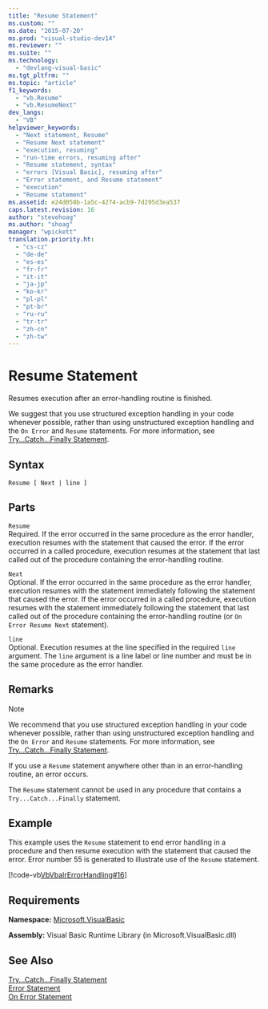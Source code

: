 ```yaml
---
title: "Resume Statement"
ms.custom: ""
ms.date: "2015-07-20"
ms.prod: "visual-studio-dev14"
ms.reviewer: ""
ms.suite: ""
ms.technology: 
  - "devlang-visual-basic"
ms.tgt_pltfrm: ""
ms.topic: "article"
f1_keywords: 
  - "vb.Resume"
  - "vb.ResumeNext"
dev_langs: 
  - "VB"
helpviewer_keywords: 
  - "Next statement, Resume"
  - "Resume Next statement"
  - "execution, resuming"
  - "run-time errors, resuming after"
  - "Resume statement, syntax"
  - "errors [Visual Basic], resuming after"
  - "Error statement, and Resume statement"
  - "execution"
  - "Resume statement"
ms.assetid: e24d058b-1a5c-4274-acb9-7d295d3ea537
caps.latest.revision: 16
author: "stevehoag"
ms.author: "shoag"
manager: "wpickett"
translation.priority.ht: 
  - "cs-cz"
  - "de-de"
  - "es-es"
  - "fr-fr"
  - "it-it"
  - "ja-jp"
  - "ko-kr"
  - "pl-pl"
  - "pt-br"
  - "ru-ru"
  - "tr-tr"
  - "zh-cn"
  - "zh-tw"
---
```

# Resume Statement
Resumes execution after an error-handling routine is finished.  
  
 We suggest that you use structured exception handling in your code whenever possible, rather than using unstructured exception handling and the `On Error` and `Resume` statements. For more information, see [Try...Catch...Finally Statement](../../../visual-basic/language-reference/statements/try-catch-finally-statement.md).  
  
## Syntax  
  
```  
Resume [ Next | line ]  
```  
  
## Parts  
 `Resume`  
 Required. If the error occurred in the same procedure as the error handler, execution resumes with the statement that caused the error. If the error occurred in a called procedure, execution resumes at the statement that last called out of the procedure containing the error-handling routine.  
  
 `Next`  
 Optional. If the error occurred in the same procedure as the error handler, execution resumes with the statement immediately following the statement that caused the error. If the error occurred in a called procedure, execution resumes with the statement immediately following the statement that last called out of the procedure containing the error-handling routine (or `On Error Resume Next` statement).  
  
 `line`  
 Optional. Execution resumes at the line specified in the required `line` argument. The `line` argument is a line label or line number and must be in the same procedure as the error handler.  
  
## Remarks  
  
> [!NOTE]
>  We recommend that you use structured exception handling in your code whenever possible, rather than using unstructured exception handling and the `On Error` and `Resume` statements. For more information, see [Try...Catch...Finally Statement](../../../visual-basic/language-reference/statements/try-catch-finally-statement.md).  
  
 If you use a `Resume` statement anywhere other than in an error-handling routine, an error occurs.  
  
 The `Resume` statement cannot be used in any procedure that contains a `Try...Catch...Finally` statement.  
  
## Example  
 This example uses the `Resume` statement to end error handling in a procedure and then resume execution with the statement that caused the error. Error number 55 is generated to illustrate use of the `Resume` statement.  
  
 [!code-vb[VbVbalrErrorHandling#16](../../../visual-basic/language-reference/statements/codesnippet/VisualBasic/resume-statement_1.vb)]  
  
## Requirements  
 **Namespace:** [Microsoft.VisualBasic](../../../visual-basic/language-reference/visual-basic-runtime-library-members.md)  
  
 **Assembly:** Visual Basic Runtime Library (in Microsoft.VisualBasic.dll)  
  
## See Also  
 [Try...Catch...Finally Statement](../../../visual-basic/language-reference/statements/try-catch-finally-statement.md)   
 [Error Statement](../../../visual-basic/language-reference/statements/error-statement.md)   
 [On Error Statement](../../../visual-basic/language-reference/statements/on-error-statement.md)